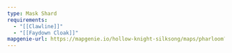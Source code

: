 ```yaml
---
type: Mask Shard
requirements:
  - "[[Clawline]]"
  - "[[Faydown Cloak]]"
mapgenie-url: https://mapgenie.io/hollow-knight-silksong/maps/pharloom?locationIds=478849
---
```

